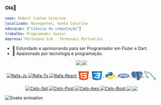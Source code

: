### Olá👋

```yaml
nome: Robert Czelen Vitorino
localizado: Navegantes, Santa Catarina
educacao: ["Ciência da computação"]
trabalho: Programador Junior
empresa: Portonave S/A - Terminais Portuários
```
- 🌱 Estundado e aprimorando para ser Programador em Fluter e Dart.
- 👯 Apaixonado por tecnologia e programação.

<div align="center">
  <a href="https://github.com/robertcvitorino">
  <img height="180em" src="https://github-readme-stats.vercel.app/api?username=robertcvitorino&show_icons=true&theme=gotham&include_all_commits=true&count_private=true"/>
  <img height="180em" src="https://github-readme-stats.vercel.app/api/top-langs/?username=robertcvitorino&layout=compact&langs_count=7&theme=gotham"/>
</div>
<div align="center" style="display: inline_block"><br>
  <img align="center" alt="Rafa-Js" height="30" width="40" src="https://cdn.jsdelivr.net/gh/devicons/devicon/icons/dart/dart-original.svg">
  <img align="center" alt="Rafa-Ts" height="30" width="40" src="https://cdn.jsdelivr.net/gh/devicons/devicon/icons/flutter/flutter-original.svg">
  <img align="center" alt="Rafa-React" height="30" width="40" src="https://cdn.jsdelivr.net/gh/devicons/devicon/icons/java/java-original.svg">
  <img align="center" alt="Rafa-HTML" height="30" width="40" src="https://raw.githubusercontent.com/devicons/devicon/master/icons/html5/html5-original.svg">
  <img align="center" alt="Rafa-CSS" height="30" width="40" src="https://raw.githubusercontent.com/devicons/devicon/master/icons/css3/css3-original.svg">
  <img align="center" alt="Rafa-Python" height="30" width="40" src="https://raw.githubusercontent.com/devicons/devicon/master/icons/python/python-original.svg">
   <img align="center" title="PHP"  height="30" width="40" src="https://raw.githubusercontent.com/devicons/devicon/master/icons/php/php-plain.svg">
  <img align="center" title="Postgres" height="30" width="40" src="https://raw.githubusercontent.com/devicons/devicon/master/icons/postgresql/postgresql-original.svg">
  <img align="center" title="MySql"  height="30" width="40" src="https://raw.githubusercontent.com/devicons/devicon/master/icons/mysql/mysql-original.svg">
</div>
<div align="center"><br>
  <img align="center" alt="Celo-Sql" src="https://img.shields.io/badge/MySQL-00000F?style=for-the-badge&logo=mysql&logoColor=white">
  <img align="center" alt="Celo-Post"  src="https://img.shields.io/badge/PostgreSQL-316192?style=for-the-badge&logo=postgresql&logoColor=white">
  <img align="center" alt="Celo-Aws" src="https://img.shields.io/badge/Amazon_AWS-232F3E?style=for-the-badge&logo=amazon-aws&logoColor=white">
  <img align="center" alt="Celo-Boot"  src="https://img.shields.io/badge/Bootstrap-563D7C?style=for-the-badge&logo=bootstrap&logoColor=white">
    <a href = "mailto:robertcvitorino@gmail.com">
      <img align="center" src="https://img.shields.io/badge/-Gmail-%23333?style=for-the-badge&logo=gmail&logoColor=white" target="_blank">
  </a>
  <a href="https://www.linkedin.com/in/robert-vitorino-901508136/" target="_blank">
    <img align="center" src="https://img.shields.io/badge/-LinkedIn-%230077B5?style=for-the-badge&logo=linkedin&logoColor=white" target="_blank">
  </a> 

</div>
  
  ![Snake animation](https://github.com/robertcvitorino/robertcvitorino/blob/output/github-contribution-grid-snake.svg)
